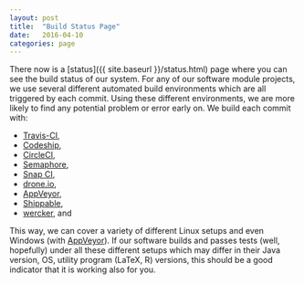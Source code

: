 ```yaml
---
layout: post
title:  "Build Status Page"
date:   2016-04-10
categories: page
---
```


There now is a [status]({{ site.baseurl }}/status.html) page where you can see the build status of our system. For any of our software module projects, we use several different automated build environments which are all triggered by each commit. Using these different environments, we are more likely to find any potential problem or error early on. We build each commit with:

* [Travis-CI](https://travis-ci.org),
* [Codeship](https://codeship.com),
* [CircleCI](https://circleci.com),
* [Semaphore](https://semaphoreci.com),
* [Snap CI](https://snap-ci.com),
* [drone.io](https://drone.io),
* [AppVeyor](https://ci.appveyor.com),
* [Shippable](https://www.shippable.com),
* [wercker](https://www.wercker.com), and

This way, we can cover a variety of different Linux setups and even Windows (with [AppVeyor](https://ci.appveyor.com)). If our software builds and passes tests (well, hopefully) under all these different setups which may differ in their Java version, OS, utility program (LaTeX, R) versions, this should be a good indicator that it is working also for you.